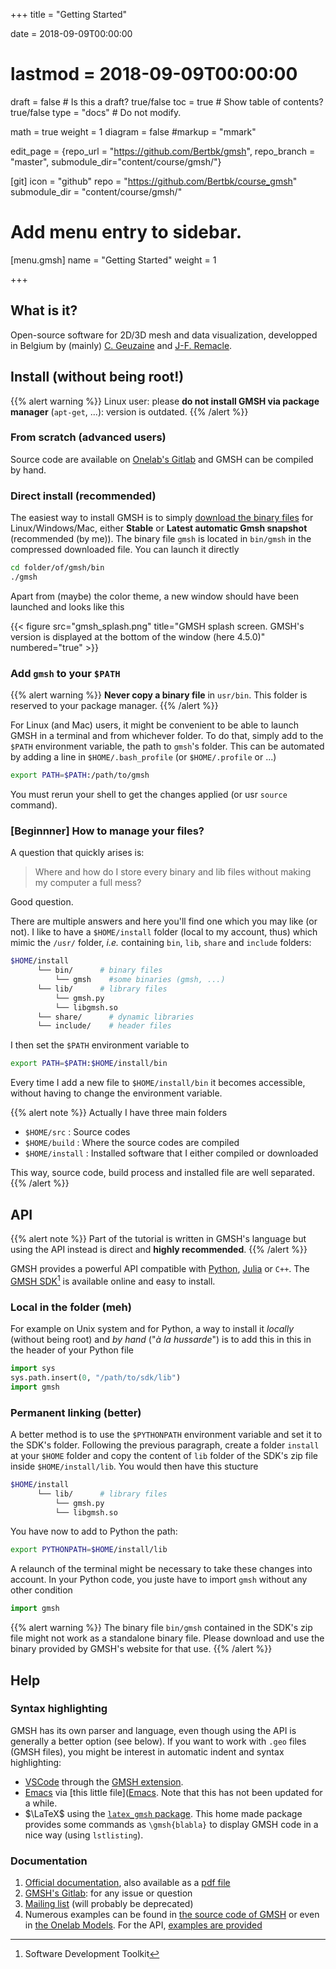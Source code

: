 +++
title = "Getting Started"

date = 2018-09-09T00:00:00
# lastmod = 2018-09-09T00:00:00

draft = false  # Is this a draft? true/false
toc = true  # Show table of contents? true/false
type = "docs"  # Do not modify.

math = true
weight = 1
diagram = false
#markup = "mmark"

edit_page = {repo_url = "https://github.com/Bertbk/gmsh", repo_branch = "master", submodule_dir="content/course/gmsh/"}

[git]
  icon = "github"
  repo = "https://github.com/Bertbk/course_gmsh"
  submodule_dir = "content/course/gmsh/"


# Add menu entry to sidebar.
[menu.gmsh]
  name = "Getting Started"
  weight = 1

+++

## What is it?

Open-source software for 2D/3D mesh and data visualization, developped in Belgium by (mainly) [C. Geuzaine](https://geuz.org) and [J-F. Remacle](https://perso.uclouvain.be/jean-francois.remacle/).

## Install (without being root!)

{{% alert warning %}}
Linux user: please **do not install GMSH via package manager** (`apt-get`, ...): version is outdated.
{{% /alert %}}


### From scratch (advanced users)

Source code are available on [Onelab's Gitlab](https://gitlab.onelab.info/gmsh/gmsh) and GMSH can be compiled by hand. 

### Direct install (recommended)

The easiest way to install GMSH is to simply [download the binary files](https://gmsh.info) for Linux/Windows/Mac, either **Stable** or **Latest automatic Gmsh snapshot** (recommended (by me)). The binary file `gmsh` is located in `bin/gmsh` in the compressed downloaded file. You can launch it directly
```bash
cd folder/of/gmsh/bin
./gmsh
```

Apart from (maybe) the color theme, a new window should have been launched and looks like this

{{< figure src="gmsh_splash.png" title="GMSH splash screen. GMSH's version is displayed at the bottom of the window (here 4.5.0)" numbered="true" >}}

### Add `gmsh` to your `$PATH`

{{% alert warning %}}
**Never copy a binary file** in `usr/bin`. This folder is reserved to your package manager.
{{% /alert %}}

For Linux (and Mac) users, it might be convenient to be able to launch GMSH in a terminal and from whichever folder. To do that, simply add to the `$PATH` environment variable, the path to `gmsh`'s folder. This can be automated by adding a line in `$HOME/.bash_profile` (or `$HOME/.profile` or ...)
```bash
export PATH=$PATH:/path/to/gmsh
```
You must rerun your shell to get the changes applied (or usr `source` command).

### [Beginnner] How to manage your files?

A question that quickly arises is:

> Where and how do I store every binary and lib files without making my computer a full mess?

Good question.

There are multiple answers and here you'll find one which you may like (or not). I like to have a `$HOME/install` folder (local to my account, thus) which mimic the `/usr/` folder, *i.e.* containing `bin`, `lib`, `share` and `include` folders:

```bash
$HOME/install
      └── bin/      # binary files
          └── gmsh    #some binaries (gmsh, ...)
      └── lib/      # library files
          └── gmsh.py
          └── libgmsh.so
      └── share/      # dynamic libraries
      └── include/    # header files
```
I then set the `$PATH` environment variable to
```bash
export PATH=$PATH:$HOME/install/bin
```
Every time I add a new file to `$HOME/install/bin` it becomes accessible, without having to change the environment variable.

{{% alert note %}}
Actually I have three main folders

- `$HOME/src` : Source codes
- `$HOME/build` : Where the source codes are compiled
- `$HOME/install` : Installed software that I either compiled or downloaded

This way, source code, build process and installed file are well separated.
{{% /alert %}}


## API

{{% alert note %}}
Part of the tutorial is written in GMSH's language but using the API instead is direct and **highly recommended**.
{{% /alert %}}

GMSH provides a powerful API compatible with [Python](https://www.python.org/), [Julia](https://julialang.org/) or `C++`.  The [GMSH SDK](http://gmsh.info/)[^1] is available online and easy to install. 

### Local in the folder (meh)

For example on Unix system and for Python, a way to install it *locally* (without being root) and *by hand* ("*à la hussarde*") is to add this in this in the header of your Python file

```python
import sys
sys.path.insert(0, "/path/to/sdk/lib")
import gmsh
```

### Permanent linking (better)

A better method is to use the `$PYTHONPATH` environment variable and set it to the SDK's folder. Following the previous paragraph, create a folder `install` at your `$HOME` folder and copy the content of `lib` folder of the SDK's zip file inside `$HOME/install/lib`. You would then have this stucture

```bash
$HOME/install
      └── lib/      # library files
          └── gmsh.py
          └── libgmsh.so
```
You have now to add to Python the path:

```bash
export PYTHONPATH=$HOME/install/lib
```

A relaunch of the terminal might be necessary to take these changes into account. In your Python code, you juste have to import `gmsh` without any other condition

```python
import gmsh
```

{{% alert warning %}}
The binary file `bin/gmsh` contained in the SDK's zip file might not work as a standalone binary file. Please download and use the binary provided by GMSH's website for that use.
{{% /alert %}}


[^1]: Software Development Toolkit


## Help


### Syntax highlighting

GMSH has its own parser and language, even though using the API is generally a better option (see below). If you want to work with `.geo` files (GMSH files), you might be interest in automatic indent and syntax highlighting:

- [VSCode](https://code.visualstudio.com/) through the [GMSH extension](https://marketplace.visualstudio.com/items?itemName=Bertrand-Thierry.vscode-gmsh).
- [Emacs](https://www.gnu.org/software/emacs/) via [this little file]([Emacs](https://github.com/Bertbk/emacs-mode). Note that this has not been updated for a while.
- $\LaTeX$ using the [`latex_gmsh` package](https://github.com/Bertbk/latex_gmsh). This home made package provides some commands as `\gmsh{blabla}` to display GMSH code in a nice way (using `lstlisting`).

### Documentation

1. [Official documentation](http://gmsh.info/doc/texinfo/gmsh.html), also available as a [pdf file](http://gmsh.info/doc/texinfo/gmsh.pdf)
2. [GMSH's Gitlab](https://gitlab.onelab.info/gmsh/gmsh): for any issue or question
3. [Mailing list](http://www.geuz.org/mailman/listinfo/gmsh) (will probably be deprecated)
4. Numerous examples can be found in [the source code of GMSH](https://gitlab.onelab.info/gmsh/gmsh/tree/master/demos) or even in [the Onelab Models](https://gitlab.onelab.info/doc/models). For the API, [examples are provided](https://gitlab.onelab.info/gmsh/gmsh/tree/master/demos/api)
